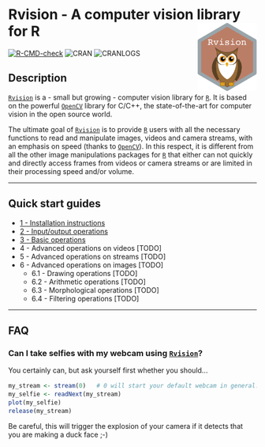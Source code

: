# Rvision - A computer vision library for R <img src="man/figures/logo.png" align="right" alt="" width="120" />

[![R-CMD-check](https://github.com/swarm-lab/Rvision/workflows/R-CMD-check/badge.svg)](https://github.com/swarm-lab/Rvision/actions)
![CRAN](https://www.r-pkg.org/badges/version/Rvision)
![CRANLOGS](https://cranlogs.r-pkg.org/badges/Rvision)

## Description

[`Rvision`](https://github.com/swarm-lab/Rvision) is a - small but growing - 
computer vision library for [`R`](https://cran.r-project.org). It is based on 
the powerful [`OpenCV`](http://opencv.org/) library for C/C++, the state-of-the-art
for computer vision in the open source world. 

The ultimate goal of [`Rvision`](https://github.com/swarm-lab/Rvision) is to 
provide [`R`](https://cran.r-project.org) users with all the necessary functions 
to read and manipulate images, videos and camera streams, with an emphasis on 
speed (thanks to [`OpenCV`](http://opencv.org/)). In this respect, it is different
from all the other image manipulations packages for [`R`](https://cran.r-project.org)
that either can not quickly and directly access frames from videos or camera 
streams or are limited in their processing speed and/or volume. 

---

## Quick start guides 

+ [1 - Installation instructions](https://swarm-lab.github.io/Rvision/articles/z1_install.html)
+ [2 - Input/output operations](https://swarm-lab.github.io/Rvision/articles/z2_io.html)
+ [3 - Basic operations](https://swarm-lab.github.io/Rvision/articles/z3_basic.html)
+ 4 - Advanced operations on videos [TODO]
+ 5 - Advanced operations on streams [TODO]
+ 6 - Advanced operations on images [TODO]
    + 6.1 - Drawing operations [TODO]
    + 6.2 - Arithmetic operations [TODO]
    + 6.3 - Morphological operations [TODO]
    + 6.4 - Filtering operations [TODO]

--- 

## FAQ

### Can I take selfies with my webcam using [`Rvision`](https://github.com/swarm-lab/Rvision)?

You certainly can, but ask yourself first whether you should...

```r
my_stream <- stream(0)   # 0 will start your default webcam in general. 
my_selfie <- readNext(my_stream)
plot(my_selfie)
release(my_stream)
```

Be careful, this will trigger the explosion of your camera if it detects that 
you are making a duck face ;-)
